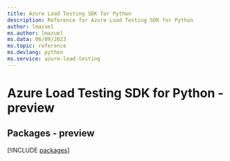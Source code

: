 ```yaml
---
title: Azure Load Testing SDK for Python
description: Reference for Azure Load Testing SDK for Python
author: lmazuel
ms.author: lmazuel
ms.data: 06/09/2023
ms.topic: reference
ms.devlang: python
ms.service: azure-load-testing
---
```

# Azure Load Testing SDK for Python - preview
## Packages - preview
[!INCLUDE [packages](load-testing-index.md)]